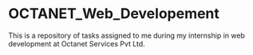 # OCTANET_Web_Developement
This is a repository of tasks assigned to me during my internship in web development at Octanet Services Pvt Ltd.
